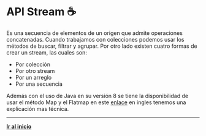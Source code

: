 # API Stream :coffee:

Es una secuencia de elementos de un origen que admite operaciones concatenadas. Cuando trabajamos con colecciones podemos usar los métodos de buscar, filtrar y agrupar. Por otro lado existen cuatro formas de crear un stream, las cuales son:
- Por colección
- Por otro stream
- Por un arreglo
- Por una secuencia

Además con el uso de Java en su versión  8 se tiene la disponibilidad  de usar el método Map y el Flatmap en este [enlace](https://stackoverflow.com/questions/26684562/whats-the-difference-between-map-and-flatmap-methods-in-java-8) en ingles tenemos una explicación mas técnica.

---

[**Ir al inicio**](../../README.md)